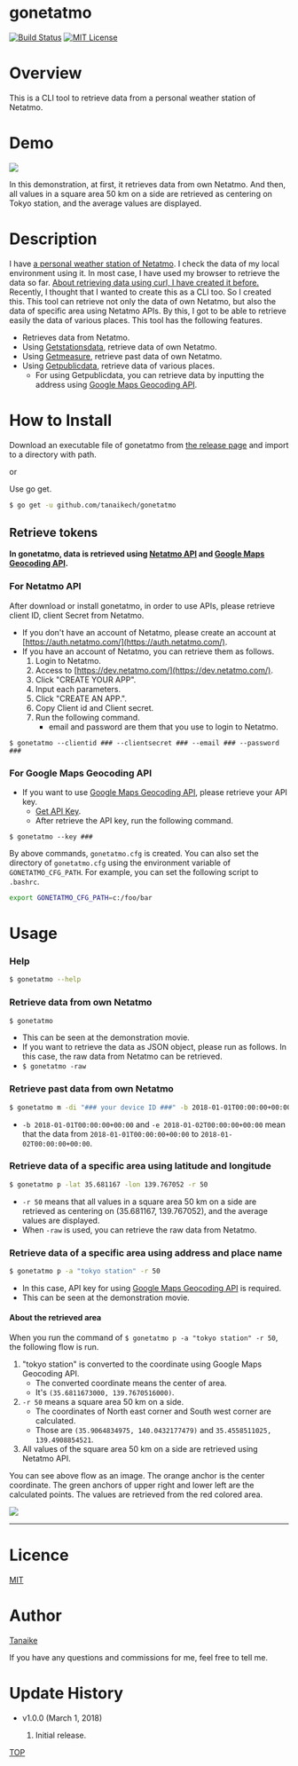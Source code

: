 gonetatmo
=====

<a name="TOP"></a>
[![Build Status](https://travis-ci.org/tanaikech/gonetatmo.svg?branch=master)](https://travis-ci.org/tanaikech/gonetatmo)
[![MIT License](http://img.shields.io/badge/license-MIT-blue.svg?style=flat)](LICENCE)

<a name="Overview"></a>
# Overview
This is a CLI tool to retrieve data from a personal weather station of Netatmo.

# Demo
![](images/demo.gif)

In this demonstration, at first, it retrieves data from own Netatmo. And then, all values in a square area 50 km on a side are retrieved as centering on Tokyo station, and the average values are displayed.

<a name="Description"></a>
# Description
I have [a personal weather station of Netatmo](https://www.netatmo.com/en-US/product/weather/weatherstation). I check the data of my local environment using it. In most case, I have used my browser to retrieve the data so far. [About retrieving data using curl, I have created it before.](https://github.com/tanaikech/cui4netatmo) Recently, I thought that I wanted to create this as a CLI too. So I created this. This tool can retrieve not only the data of own Netatmo, but also the data of specific area using Netatmo APIs. By this, I got to be able to retrieve easily the data of various places. This tool has the following features.

- Retrieves data from Netatmo.
- Using [Getstationsdata](https://dev.netatmo.com/resources/technical/reference/weatherstation/getstationsdata), retrieve data of own Netatmo.
- Using [Getmeasure](https://dev.netatmo.com/resources/technical/reference/common/getmeasure), retrieve past data of own Netatmo.
- Using [Getpublicdata](https://dev.netatmo.com/en-US/resources/technical/reference/weatherapi/getpublicdata), retrieve data of various places.
    - For using Getpublicdata, you can retrieve data by inputting the address using [Google Maps Geocoding API](https://developers.google.com/maps/documentation/geocoding/intro?hl=en).

# How to Install
Download an executable file of gonetatmo from [the release page](https://github.com/tanaikech/gonetatmo/releases) and import to a directory with path.

or

Use go get.

~~~bash
$ go get -u github.com/tanaikech/gonetatmo
~~~

## Retrieve tokens
**In gonetatmo, data is retrieved using [Netatmo API](https://dev.netatmo.com/en-US/resources/technical/reference) and [Google Maps Geocoding API](https://developers.google.com/maps/documentation/geocoding/intro?hl=en).**

### For Netatmo API
After download or install gonetatmo, in order to use APIs, please retrieve client ID, client Secret from Netatmo.

- If you don't have an account of Netatmo, please create an account at [https://auth.netatmo.com/](https://auth.netatmo.com/).
- If you have an account of Netatmo, you can retrieve them as follows.
    1. Login to Netatmo.
    1. Access to [https://dev.netatmo.com/](https://dev.netatmo.com/).
    1. Click "CREATE YOUR APP".
    1. Input each parameters.
    1. Click "CREATE AN APP.".
    1. Copy Client id and Client secret.
    1. Run the following command.
        - email and password are them that you use to login to Netatmo.

~~~
$ gonetatmo --clientid ### --clientsecret ### --email ### --password ###
~~~

### For Google Maps Geocoding API
- If you want to use [Google Maps Geocoding API](https://developers.google.com/maps/documentation/geocoding/intro?hl=en), please retrieve your API key.
    - [Get API Key](https://developers.google.com/maps/documentation/geocoding/get-api-key?hl=en).
    - After retrieve the API key, run the following command.

~~~
$ gonetatmo --key ###
~~~

By above commands, ``gonetatmo.cfg`` is created. You can also set the directory of ``gonetatmo.cfg`` using the environment variable of ``GONETATMO_CFG_PATH``. For example, you can set the following script to ``.bashrc``.

~~~bash
export GONETATMO_CFG_PATH=c:/foo/bar
~~~

# Usage
### Help
~~~bash
$ gonetatmo --help
~~~

### Retrieve data from own Netatmo
~~~bash
$ gonetatmo
~~~

- This can be seen at the demonstration movie.
- If you want to retrieve the data as JSON object, please run as follows. In this case, the raw data from Netatmo can be retrieved.
- ``$ gonetatmo -raw``

### Retrieve past data from own Netatmo
~~~bash
$ gonetatmo m -di "### your device ID ###" -b 2018-01-01T00:00:00+00:00 -e 2018-01-02T00:00:00+00:00
~~~

- ``-b 2018-01-01T00:00:00+00:00`` and ``-e 2018-01-02T00:00:00+00:00`` mean that the data from ``2018-01-01T00:00:00+00:00`` to ``2018-01-02T00:00:00+00:00``.

### Retrieve data of a specific area using latitude and longitude
~~~bash
$ gonetatmo p -lat 35.681167 -lon 139.767052 -r 50
~~~

- ``-r 50`` means that all values in a square area 50 km on a side are retrieved as centering on (35.681167, 139.767052), and the average values are displayed.
- When ``-raw`` is used, you can retrieve the raw data from Netatmo.

### Retrieve data of a specific area using address and place name
~~~bash
$ gonetatmo p -a "tokyo station" -r 50
~~~

- In this case, API key for using [Google Maps Geocoding API](https://developers.google.com/maps/documentation/geocoding/intro?hl=en) is required.
- This can be seen at the demonstration movie.

#### About the retrieved area
When you run the command of ``$ gonetatmo p -a "tokyo station" -r 50``, the following flow is run.

1. "tokyo station" is converted to the coordinate using Google Maps Geocoding API.
    - The converted coordinate means the center of area.
    - It's ``(35.6811673000, 139.7670516000)``.
1. ``-r 50`` means a square area 50 km on a side.
    - The coordinates of North east corner and South west corner are calculated.
    - Those are ``(35.9064834975, 140.0432177479)`` and ``35.4558511025, 139.4908854521``.
1. All values of the square area 50 km on a side are retrieved using Netatmo API.

You can see above flow as an image. The orange anchor is the center coordinate. The green anchors of upper right and lower left are the calculated points. The values are retrieved from the red colored area.

![](images/sample1.png)


-----

<a name="Licence"></a>
# Licence
[MIT](LICENCE)

<a name="Author"></a>
# Author
[Tanaike](https://tanaikech.github.io/about/)

If you have any questions and commissions for me, feel free to tell me.

<a name="Update_History"></a>
# Update History
* v1.0.0 (March 1, 2018)

    1. Initial release.


[TOP](#TOP)
